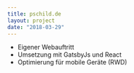 ```yaml
---
title: pschild.de
layout: project
date: "2018-03-29"
---
```

* Eigener Webauftritt
* Umsetzung mit GatsbyJs und React
* Optimierung für mobile Geräte (RWD)
